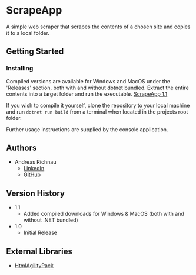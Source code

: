 # ScrapeApp

A simple web scraper that scrapes the contents of a chosen site and copies it to a local folder.

## Getting Started

### Installing

Compiled versions are available for Windows and MacOS under the 'Releases' section, both with and without dotnet bundled. Extract the entire contents into a target folder and run the executable. [ScrapeApp 1.1](https://github.com/Richnau/ScrapeApp/releases/tag/1.1)

If you wish to compile it yourself, clone the repository to your local machine and run `dotnet run build` from a terminal when located in the projects root folder.

Further usage instructions are supplied by the console application.

## Authors
* Andreas Richnau 
   * [LinkedIn](https://www.linkedin.com/in/andreas-richnau-a8a3a938/)
   * [GitHub](https://github.com/Richnau/)

## Version History
* 1.1
    * Added compiled downloads for Windows & MacOS (both with and without .NET bundled)
* 1.0
    * Initial Release

## External Libraries

* [HtmlAgilityPack](https://html-agility-pack.net/)
